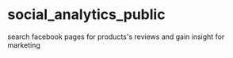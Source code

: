 # social_analytics_public

search facebook pages for products's reviews and gain insight for marketing 
